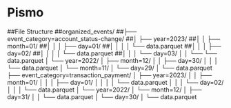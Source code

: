 # Pismo

##File Structure
##organized_events/
##├── event_category=account_status-change/
##│   ├── year=2023/
##│   │   ├── month=01/
##│   │   │   ├── day=01/
##│   │   │   │   └── data.parquet
##│   │   │   ├── day=02/
##│   │   │   │   └── data.parquet
##│   │   │   └── day=03/
│   │       └── └── data.parquet
│   └── year=2022/
│       ├── month=12/
│       │   ├── day=30/
│       │   │   └── data.parquet
│       └── month=11/
│           └── day=29/
│               └── data.parquet
├── event_category=transaction_payment/
│   ├── year=2023/
│   │   ├── month=01/
│   │   │   ├── day=01/
│   │   │   │   └── data.parquet
│   │   │   └── day=02/
│   │   │       └── data.parquet
│   └── year=2022/
│       └── month=12/
│           ├── day=31/
│           │   └── data.parquet
│           └── day=30/
│               └── data.parquet
